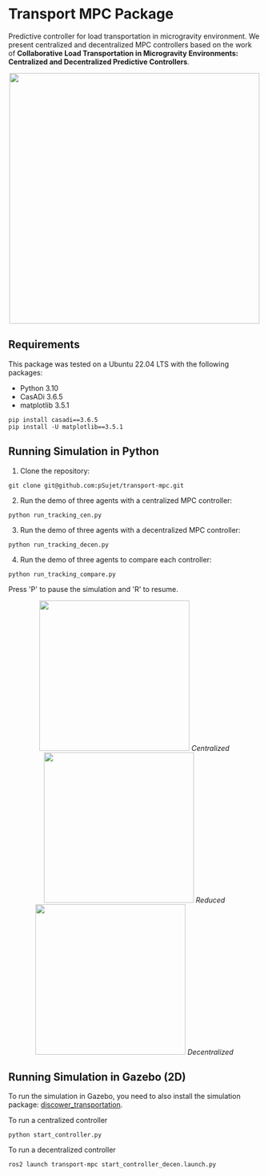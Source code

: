 # Transport MPC Package
Predictive controller for load transportation in microgravity environment. We present centralized and decentralized MPC controllers based on the work of **Collaborative Load Transportation in Microgravity Environments: Centralized and Decentralized Predictive Controllers**.

<p align="center">
  <img src="https://github.com/pSujet/transport-mpc/blob/main/media/tethered.png" width="500"/>
</p>

## Requirements
This package was tested on a Ubuntu 22.04 LTS with the following packages:
- Python 3.10
- CasADi 3.6.5
- matplotlib 3.5.1
```
pip install casadi==3.6.5
pip install -U matplotlib==3.5.1
```
## Running Simulation in Python
1. Clone the repository:
```
git clone git@github.com:pSujet/transport-mpc.git
```
2. Run the demo of three agents with a centralized MPC controller:
```
python run_tracking_cen.py
```
3. Run the demo of three agents with a decentralized MPC controller:
```
python run_tracking_decen.py
```
4. Run the demo of three agents to compare each controller:
```
python run_tracking_compare.py
```
Press 'P' to pause the simulation and 'R' to resume.

<p align="middle">
  <img src="https://github.com/pSujet/transport-mpc/blob/main/media/3A.gif" width="300"/>
  <em>Centralized</em>
  <img src="https://github.com/pSujet/transport-mpc/blob/main/media/3A_red.gif" width="300"/>
  <em>Reduced</em>
  <img src="https://github.com/pSujet/transport-mpc/blob/main/media/3A_decen.gif" width="300"/>
  <em>Decentralized</em>
</p>


## Running Simulation in Gazebo (2D)
To run the simulation in Gazebo, you need to also install the simulation package: [discower_transportation](https://github.com/DISCOWER/discower_transportation).

To run a centralized controller
```
python start_controller.py 
```
To run a decentralized controller
```
ros2 launch transport-mpc start_controller_decen.launch.py
```
